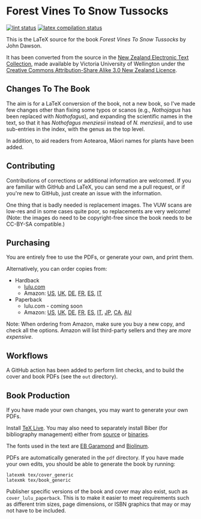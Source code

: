 # Forest Vines To Snow Tussocks

[![lint status](https://github.com/drinckes/forestvinestosnowtussocks/workflows/Super-Linter/badge.svg)](https://github.com/drinckes/forestvinestosnowtussocks/actions?query=workflow%3ASuper-Linter)
[![latex compilation status](https://github.com/drinckes/forestvinestosnowtussocks/workflows/Compile-LateX/badge.svg)](https://github.com/drinckes/forestvinestosnowtussocks/actions?query=workflow%3ACompile-LateX)

This is the LaTeX source for the book *Forest Vines To Snow Tussocks* by John Dawson.

It has been converted from the source in the [New Zealand Electronic Text Collection](http://nzetc.victoria.ac.nz/tm/scholarly/tei-DawFore.html), made available by Victoria University of Wellington under the [Creative Commons Attribution-Share Alike 3.0 New Zealand Licence](http://nzetc.victoria.ac.nz/tm/scholarly/tei-NZETC-About-copyright.html#ccbysa).

## Changes To The Book

The aim is for a LaTeX conversion of the book, not a new book, so I've made few changes other than fixing some typos or scanos (e.g., *Nothojagus* has been replaced with *Nothofagus*), and expanding the scientific names in the text, so that it has *Nothofagus menziesii* instead of *N. menziesii*, and to use sub-entries in the index, with the genus as the top level.

In addition, to aid readers from Aotearoa, Māori names for plants have been added.

## Contributing

Contributions of corrections or additional information are welcomed. If you are familiar with GitHub and LaTeX, you can send me a pull request, or if you're new to GitHub, just create an issue with the information.

One thing that is badly needed is replacement images. The VUW scans are low-res and in some cases quite poor, so replacements are very welcome! (Note: the images do need to be copyright-free since the book needs to be CC-BY-SA compatible.)

## Purchasing

You are entirely free to use the PDFs, or generate your own, and print them.

Alternatively, you can order copies from:

* Hardback
  * [lulu.com](https://www.lulu.com/shop/john-dawson-and-doug-rinckes/forest-vines-to-snow-tussocks/hardcover/product-mv8m9r.html)
  * Amazon:
    [US](https://www.amazon.com/dp/B09HFSMF5T),
    [UK](https://www.amazon.co.uk/dp/B09HFSMF5T),
    [DE](https://www.amazon.de/dp/B09HFSMF5T),
    [FR](https://www.amazon.fr/dp/B09HFSMF5T),
    [ES](https://www.amazon.es/dp/B09HFSMF5T),
    [IT](https://www.amazon.it/dp/B09HFSMF5T)
* Paperback
  * lulu.com - coming soon
  * Amazon:
    [US](https://www.amazon.com/dp/B09HG54WGF),
    [UK](https://www.amazon.co.uk/dp/B09HG54WGF),
    [DE](https://www.amazon.de/dp/B09HG54WGF),
    [FR](https://www.amazon.fr/dp/B09HG54WGF),
    [ES](https://www.amazon.es/dp/B09HG54WGF),
    [IT](https://www.amazon.it/dp/B09HG54WGF),
    [JP](https://www.amazon.co.jp/dp/B09HG54WGF),
    [CA](https://www.amazon.ca/dp/B09HG54WGF),
    [AU](https://www.amazon.com.au/dp/B09HG54WGF)

Note: When ordering from Amazon, make sure you buy a new copy, and check all the options. Amazon will list third-party sellers and they are _more expensive_.

## Workflows

A GitHub action has been added to perform lint checks, and to build the cover and book PDFs (see the `out` directory).

## Book Production

If you have made your own changes, you may want to generate your own PDFs.

Install [TeX Live](https://www.tug.org/texlive/). You may also need to separately install Biber
(for bibliography management) either from [source](https://github.com/plk/biber) or
[binaries](https://sourceforge.net/projects/biblatex-biber/files/biblatex-biber/current/binaries/).

The fonts used in the text are [EB Garamond](https://www.ctan.org/pkg/ebgaramond) and
[Biolinum](https://www.ctan.org/pkg/libertine).

PDFs are automatically generated in the `pdf` directory.
If you have made your own edits, you should be able to generate the book by running:

```shell
latexmk tex/cover_generic
latexmk tex/book_generic
```

Publisher specific versions of the book and cover may also exist, such as `cover_lulu_paperback`. This is to make it easier to meet requirements such as different trim sizes, page dimensions, or ISBN graphics that may or may not have to be included.
